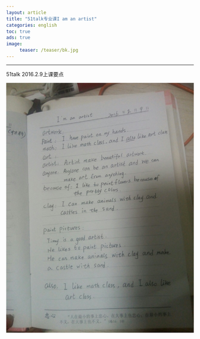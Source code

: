 ```yaml
---
layout: article
title: "51talk专业课I am an artist"
categories: english
toc: true
ads: true
image:
     teaser: /teaser/bk.jpg
---
```


---

51talk   2016.2.9上课要点

![ss](https://github.com/storage201602/storage201602/blob/master/chenyifan2016/_posts/english/2016-02-09-2327english.md/0209_16.jpg?raw=true)